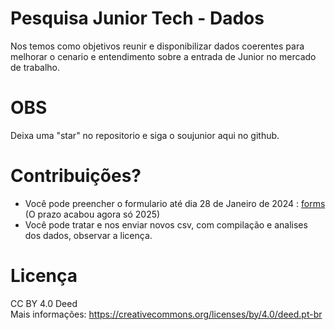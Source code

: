 # Pesquisa Junior Tech - Dados

Nos temos como objetivos reunir e disponibilizar dados coerentes para melhorar o cenario e entendimento sobre a entrada de Junior no mercado de trabalho.

# OBS
Deixa uma "star" no repositorio e siga o soujunior aqui no github.


# Contribuições?

* Você pode preencher o formulario até dia 28 de Janeiro de 2024 : [forms](https://forms.gle/HuJo3NDXXo1VZwGu7) (O prazo acabou agora só 2025)
* Você pode tratar e nos enviar novos csv, com compilação e analises dos dados, observar a licença.

# Licença 
CC BY 4.0 Deed   
Mais informações: https://creativecommons.org/licenses/by/4.0/deed.pt-br
